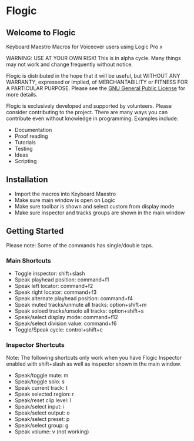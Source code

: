 # Flogic
## Welcome to Flogic
Keyboard Maestro Macros for Voiceover users using Logic Pro x

WARNING: USE AT YOUR OWN RISK! This is in alpha cycle. Many things may not work and change frequently without notice.

Flogic is distributed in the hope that it will be useful, but WITHOUT ANY WARRANTY, expressed or implied, of MERCHANTABILITY or FITNESS FOR A PARTICULAR PURPOSE. Please see the [GNU General Public License](http://www.gnu.org/licenses/) for more details.

Flogic is exclusively developed and supported by volunteers. Please consider contributing to the project. There are many ways you can contribute even without knowledge in programming. Examples include:
* Documentation
* Proof reading
* Tutorials
* Testing
* Ideas
* Scripting

## Installation
* Import the macros into Keyboard Maestro
* Make sure main window is open on Logic
* Make sure toolbar is shown and select custom from display mode
* Make sure inspector and tracks groups are shown in the main window

## Getting Started
Please note: Some of the commands has single/double taps.

### Main Shortcuts
* Toggle inspector: shift+slash
* Speak playhead position: command+f1
* Speak left locator: command+f2
* Speak right locator: command+f3
* Speak alternate playhead position: command+f4
* Speak muted tracks/unmute all tracks: option+shift+m
* Speak soloed tracks/unsolo all tracks: option+shift+s
* Speak/select display mode: command+f12
* Speak/select division value: command+f6
* Toggle/Speak cycle: control+shift+c

### Inspector Shortcuts
Note: The following shortcuts only work when you have Flogic Inspector enabled with shift+slash as well as inspector shown in the main window.

* Speak/toggle mute: m
* Speak/toggle solo: s
* Speak current track: t
* Speak selected region: r
* Speak/reset clip level: l
* Speak/select input: i
* Speak/select output: o
* Speak/select preset: p
* Speak/select group: g
* Speak volume: v (not working)
